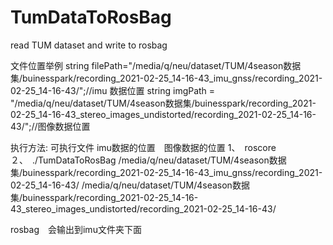# TumDataToRosBag

read TUM dataset and write to rosbag

文件位置举例
string filePath="/media/q/neu/dataset/TUM/4season数据集/buinesspark/recording_2021-02-25_14-16-43_imu_gnss/recording_2021-02-25_14-16-43/";//imu 数据位置
string imgPath = "/media/q/neu/dataset/TUM/4season数据集/buinesspark/recording_2021-02-25_14-16-43_stereo_images_undistorted/recording_2021-02-25_14-16-43/";//图像数据位置


执行方法: 可执行文件  imu数据的位置　图像数据的位置
1、　roscore
２、　./TumDataToRosBag /media/q/neu/dataset/TUM/4season数据集/buinesspark/recording_2021-02-25_14-16-43_imu_gnss/recording_2021-02-25_14-16-43/  /media/q/neu/dataset/TUM/4season数据集/buinesspark/recording_2021-02-25_14-16-43_stereo_images_undistorted/recording_2021-02-25_14-16-43/

rosbag　会输出到imu文件夹下面

